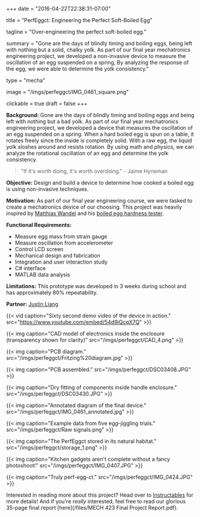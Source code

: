 +++
date = "2016-04-22T22:38:31-07:00"

title = "PerfEggct: Engineering the Perfect Soft-Boiled Egg"

tagline = "Over-engineering the perfect soft-boiled egg."

summary = "Gone are the days of blindly timing and boiling eggs, being left with nothing but a solid, chalky yolk. As part of our final year mechatronics engineering project, we developed a non-invasive device to measure the oscillation of an egg suspended on a spring, By analyzing the response of the egg, we were able to determine the yolk consistency."

type = "mecha"

image = "/imgs/perfeggct/IMG_0461_square.png"

clickable = true
draft = false
+++

__Background:__ Gone are the days of blindly timing and boiling eggs and being left with nothing but a bad yolk. As part of our final year mechatronics engineering project, we developed a device that measures the oscillation of an egg suspended on a spring. When a hard boiled egg is spun on a table, it rotates freely since the inside is completely solid. With a raw egg, the liquid yolk sloshes around and resists rotation. By using math and physics, we can analyze the rotational oscillation of an egg and determine the yolk consistency.

> "If it's worth doing, it's worth overdoing." - Jaime Hyneman

__Objective:__ Design and build a device to determine how cooked a boiled egg is using non-invasive techniques.
	
__Motivation:__ As part of our final year engineering course, we were tasked to create a mechatronics device of our choosing. This project was heavily inspired by [Matthias Wandel](https://www.youtube.com/channel/UCckETVOT59aYw80B36aP9vw) and his [boiled egg hardness tester](https://www.youtube.com/watch?v=Cw9w1CZkTr0).

__Functional Requirements:__

+ Measure egg mass from strain gauge
+ Measure oscillation from accelerometer
+ Control LCD screen
+ Mechanical design and fabrication
+ Integration and user interaction study
+ C# interface
+ MATLAB data analysis

__Limitations:__ This prototype was developed in 3 weeks during school and has approximately 80% repeatability. 

__Partner:__ [Justin Liang](http://justin-liang.com)

{{< vid caption="Sixty second demo video of the device in action." src="https://www.youtube.com/embed/54d9iQcqX7Q" >}}

{{< img caption="CAD model of electronics inside the enclosure (transparency shown for clarity)"
src="/imgs/perfeggct/CAD_4.png" >}}

{{< img caption="PCB diagram."
src="/imgs/perfeggct/Fritzing%20diagram.jpg" >}}

{{< img caption="PCB assembled."
src="/imgs/perfeggct/DSC03408.JPG" >}}

{{< img caption="Dry fitting of components inside handle enclosure."
src="/imgs/perfeggct/DSC03430.JPG" >}}

{{< img caption="Annotated diagram of the final device."
src="/imgs/perfeggct/IMG_0461_annotated.jpg" >}}

{{< img caption="Example data from five egg-jiggling trials."
src="/imgs/perfeggct/Raw signals.png" >}}

{{< img caption="The PerfEggct stored in its natural habitat."
src="/imgs/perfeggct/storage_1.png" >}}

{{< img caption="Kitchen gadgets aren't complete without a fancy photoshoot!"
src="/imgs/perfeggct/IMG_0407.JPG" >}}

{{< img caption="Truly perf-egg-ct."
src="/imgs/perfeggct/IMG_0424.JPG" >}}

Interested in reading more about this project? Head over to [Instructables](http://www.instructables.com/id/PerfEGGct-Engineering-the-Perfect-Soft-Boiled-Egg/) for more details! And if you're *really* interested, feel free to read our glorious 35-page final report [here](/files/MECH 423 Final Project Report.pdf).